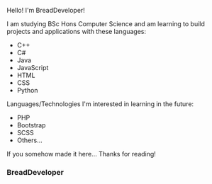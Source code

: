 Hello! I'm BreadDeveloper!

I am studying BSc Hons Computer Science and am learning to build projects and applications with these languages:
  - C++
  - C#
  - Java
  - JavaScript
  - HTML
  - CSS
  - Python
  
Languages/Technologies I'm interested in learning in the future:
  - PHP
  - Bootstrap
  - SCSS
  - Others...
  
If you somehow made it here... Thanks for reading!

### BreadDeveloper ###
